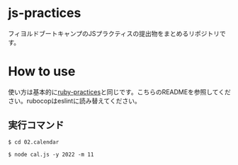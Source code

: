 # js-practices

フィヨルドブートキャンプのJSプラクティスの提出物をまとめるリポジトリです。

# How to use

使い方は基本的に[ruby-practices](https://github.com/fjordllc/ruby-practices/)と同じです。こちらのREADMEを参照してください。rubocopはeslintに読み替えてください。

## 実行コマンド
```
$ cd 02.calendar

$ node cal.js -y 2022 -m 11

```